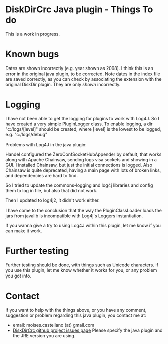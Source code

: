 
DiskDirCrc Java plugin - Things To do
=====================================
This is a work in progress. 

Known bugs
==========
Dates are shown incorrectly (e.g. year shown as 2098). I think this is an error in the original java plugin, to be corrected.
Note dates in the index file are saved correctly, as you can check by associating the extension with the original DiskDir plugin.
They are only *shown* incorrectly.

Logging
=======

I have not been able to get the logging for plugins to work with Log4J. 
So I have created a very simple PluginLogger class.
To enable logging, a dir "c:/logs/[level]" should be created, where [level] is the lowest to be logged, e.g. "c:/logs/debug"

Problems with Log4J in the java plugin:
 
Handel configured the ZeroConfSocketHubAppender by default, that works along with Apache Chainsaw, sending logs visa sockets and showing in a GUI. 
I installed Chainsaw, but just the initial connections is logged. 
Also Chainsaw is quite deprecated, having a main page with lots of broken links, and dependencies are hard to find.
 
So I tried to update the commons-logging and log4j libraries and config them to log in file, but also that did not work.
 
Then I updated to log4j2, it didn't work either. 
 
I have come to the conclusion that the way the PluginClassLoader loads the jars from javalib is incompatible with Log4j's Loggers instantiation.

If you wanna give a try to using Log4J within this plugin, let me know if you can make it work.

Further testing
===============
Further testing should be done, with things such as Unicode characters.
If you use this plugin, let me know whether it works for you, or any problem you got into.

Contact
=======
If you want to help with the things above, or you have any comment, suggestion or problem regarding this java plugin,
you contact me at:
 - email: moises.castellano (at) gmail.com
 - [DiskDirCrc github project issues page](https://github.com/moisescastellano/diskdircrc-tcplugin/issues)
Please specify the java plugin and the JRE version you are using.

